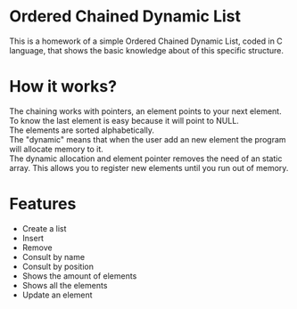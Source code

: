 <h1>Ordered Chained Dynamic List</h1>
This is a homework of a simple Ordered Chained Dynamic List, coded in C language, that shows the basic knowledge about of this specific structure.

<h1>How it works?</h1>
The chaining works with pointers, an element points to your next element. To know the last element is easy because it will point to NULL.<br />
The elements are sorted alphabetically.<br />
The "dynamic" means that when the user add an new element the program will allocate memory to it.<br />
The dynamic allocation and element pointer removes the need of an static array. This allows you to register new elements until you run out of memory.

<h1>Features</h1>
<ul>
	<li>Create a list</li>
	<li>Insert</li>
	<li>Remove</li>
	<li>Consult by name</li>
	<li>Consult by position</li>
	<li>Shows the amount of elements</li>
	<li>Shows all the elements</li>
	<li>Update an element</li>
</ul>
